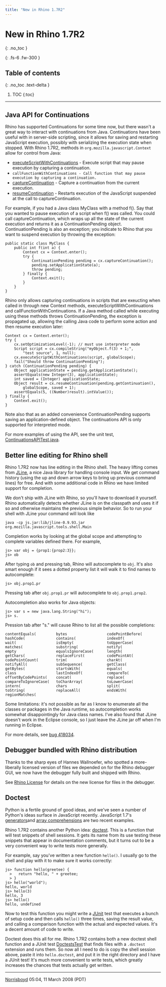 ```yaml
---
title: "New in Rhino 1.7R2"
---
```

# New in Rhino 1.7R2
{: .no_toc }

{: .fs-6 .fw-300 }

## Table of contents
{: .no_toc .text-delta }

1. TOC
{:toc}

---
## Java API for Continuations

Rhino has supported Continuations for some time now, but there wasn't a great way to interact with continuations from Java. Continuations have been useful with in server-side scripting, since it allows for saving and restarting JavaScript execution, possibly with serializing the execution state when stopped. With Rhino 1.7R2, methods in `org.mozilla.javascript.Context` allow for control from Java:

- [executeScriptWithContinuations](javadocs/org/mozilla/javascript/context.html#executescriptwithcontinuations(org.mozilla.javascript.script,%20org.mozilla.javascript.scriptable)) - Execute script that may pause execution by capturing a continuation.
- `callFunctionWithContinuations - Call function that may pause execution by capturing a continuation.`
- [captureContinuation](javadocs/org/mozilla/javascript/context.html#capturecontinuation()) - Capture a continuation from the current execution.
- [resumeContinuation](javadocs/org/mozilla/javascript/context.html#resumecontinuation(java.lang.object,%20org.mozilla.javascript.scriptable,%20java.lang.object)) - Restarts execution of the JavaScript suspended at the call to captureContinuation.

For example, if you had a Java class MyClass with a method f(). Say that you wanted to pause execution of a script when f() was called. You could call captureContinuation, which wraps up all the state of the current execution and returns it as a ContinuationPending object. ContinuationPending is also an exception; you indicate to Rhino that you want to suspend execution by throwing the exception:

```
public static class MyClass {
    public int f(int a) {
        Context cx = Context.enter();
        try {
            ContinuationPending pending = cx.captureContinuation();
            pending.setApplicationState(a);
            throw pending;
        } finally {
            Context.exit();
        }
    }
}
```

Rhino only allows capturing continuations in scripts that are exeucting when called in through new Context methods, executeScriptWithContinuations and callFunctionWithContinuations. If a Java method called while executing using these methods throws ContinuationPending, the exception is propagated up, allowing the calling Java code to perform some action and then resume execution later:

```
Context cx = Context.enter();
try {
    cx.setOptimizationLevel(-1); // must use interpreter mode
    Script script = cx.compileString("myObject.f(3) + 1;",
        "test source", 1, null);
    cx.executeScriptWithContinuations(script, globalScope);
    fail("Should throw ContinuationPending");
} catch (ContinuationPending pending) {
    Object applicationState = pending.getApplicationState();
    assertEquals(new Integer(3), applicationState);
    int saved = (Integer) applicationState;
    Object result = cx.resumeContinuation(pending.getContinuation(),
        globalScope, saved + 1);
    assertEquals(5, ((Number)result).intValue());
} finally {
    Context.exit();
}
```
Note also that as an added convenience ContinuationPending supports saving an application-defined object. The continuations API is only supported for interpreted mode.

For more examples of using the API, see the unit test, [ContinuationsAPITest.java](https://github.com/mozilla/rhino/testsrc/org/mozilla/javascript/tests/ContinuationsApiTest.java).

## Better line editing for Rhino shell

Rhino 1.7R2 now has line editing in the Rhino shell. The heavy lifting comes from [JLine](https://jline.sourceforge.net/), a nice Java library for handling console input. We get command history (using the up and down arrow keys to bring up previous command lines) for free. And with some additional code in Rhino we have limited support for completion.

We don't ship with JLine with Rhino, so you'll have to download it yourself. Rhino automatically detects whether JLine is on the classpath and uses it if so and otherwise maintains the previous simple behavior. So to run your shell with JLine your command will look like

```
java -cp js.jar:lib/jline-0.9.93.jar org.mozilla.javascript.tools.shell.Main
```

Completion works by looking at the global scope and attempting to complete variables defined there. For example,

```
js> var obj = {prop1:{prop2:3}};
js> ob
```

After typing `ob` and pressing tab, Rhino will autocomplete to `obj`. It's also smart enough if it sees a dotted property list it will walk it to find names to autocomplete:

```
js> obj.prop1.pr
```

Pressing tab after `obj.prop1.pr` will autocomplete to `obj.prop1.prop2`.

Autocompletion also works for Java objects:

```
js> var s = new java.lang.String("hi");
js> s.
```

Pression tab after "s." will cause Rhino to list all the possible completions:

```
contentEquals(         bytes                  codePointBefore(
hashCode(              contains(              indexOf(
wait(                  isEmpty(               toUpperCase(
matches(               substring(             notify(
empty                  equalsIgnoreCase(      length(
getChars(              replaceFirst(          codePointAt(
codePointCount(        trim(                  charAt(
notifyAll(             subSequence(           getClass(
getBytes(              startsWith(            equals(
class                  lastIndexOf(           compareTo(
offsetByCodePoints(    concat(                replace(
compareToIgnoreCase(   toCharArray(           toLowerCase(
intern(                chars                  split(
toString(              replaceAll(            endsWith(
regionMatches(
```

Some limitations: it's not possible as far as I know to enumerate all the classes or packages in the Java runtime, so autocompletion works somewhat disappointingly for Java class names. I've also found that JLine doesn't work in the Eclipse console, so I just leave the JLine jar off when I'm running in Eclipse.

For more details, see [bug 418034](https://bugzilla.mozilla.org/show_bug.cgi?id=418034).

## Debugger bundled with Rhino distribution

Thanks to the sharp eyes of Hannes Wallnoefer, who spotted a more-liberally licensed version of files we depended on for the Rhino debugger GUI, we now have the debugger fully built and shipped with Rhino.

See [Rhino License](license.md) for details on the new license for files in the debugger.

## Doctest

Python is a fertile ground of good ideas, and we've seen a number of Python's ideas surface in JavaScript recently. JavaScript 1.7's [generators](https://web.archive.org/web/20210502042346mp_/https://developer.mozilla.org/en-US/docs/Web/JavaScript/New_in_JavaScript/1.7#Generators)and [array comprehensions](https://web.archive.org/web/20210502042346mp_/https://developer.mozilla.org/en-US/docs/Web/JavaScript/New_in_JavaScript/1.7#Array_comprehensions) are two recent examples.

Rhino 1.7R2 contains another Python idea: [doctest](https://docs.python.org/lib/module-doctest.html). This is a function that will test snippets of shell sessions. It gets its name from its use testing these snippets that appear in documentation comments, but it turns out to be a very convenient way to write tests more generally.

For example, say you've written a new function `hello()`. I usually go to the shell and play with it to make sure it works correctly:

```
js> function hello(greetee) {
  >   return "hello, " + greetee;
  > }
js> hello("world");
hello, world
js> hello(3)
hello, 3
js> hello()
hello, undefined
```

Now to test this function you might write a  [JUnit](https://www.junit.org/) test that executes a bunch of setup code and then calls `hello()` three times, saving the result value, and calling a comparison function with the actual and expected values. It's a decent amount of code to write.

Doctest does this all for me. Rhino 1.7R2 contains both a new doctest shell function and a JUnit test [DoctestsTest](https://github.com/mozilla/rhino/testsrc/org/mozilla/javascript/tests/DoctestsTest.java) that finds files with a `.doctest` extension and runs them. So now all I need to do is copy the shell session above, paste it into `hello.doctest`, and put it in the right directory and I have a JUnit test! It's much more convenient to write tests, which greatly increases the chances that tests actually get written.

---

[Norrisboyd](/user:norrisboyd) 05:04, 11 March 2008 (PDT)